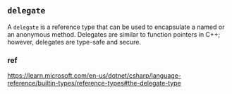 ## `delegate`

A `delegate` is a reference type that can be used to encapsulate a named or an anonymous method. Delegates are similar to function pointers in C++; however, delegates are type-safe and secure.



### ref
https://learn.microsoft.com/en-us/dotnet/csharp/language-reference/builtin-types/reference-types#the-delegate-type

